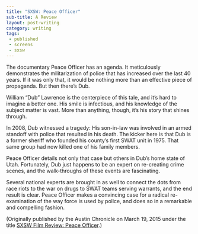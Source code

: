 ```yaml
---
title: "SXSW: Peace Officer"
sub-title: A Review
layout: post-writing
category: writing
tags:
 - published
 - screens
 - sxsw
---
```

The documentary Peace Officer has an agenda. It meticulously demonstrates the militarization of police that has increased over the last 40 years. If it was only that, it would be nothing more than an effective piece of propaganda. But then there’s Dub.

William “Dub” Lawrence is the centerpiece of this tale, and it’s hard to imagine a better one. His smile is infectious, and his knowledge of the subject matter is vast. More than anything, though, it’s his story that shines through.

In 2008, Dub witnessed a tragedy: His son-in-law was involved in an armed standoff with police that resulted in his death. The kicker here is that Dub is a former sheriff who founded his county’s first SWAT unit in 1975. That same group had now killed one of his family members.

Peace Officer details not only that case but others in Dub’s home state of Utah. Fortunately, Dub just happens to be an expert on re-creating crime scenes, and the walk-throughs of these events are fascinating.

Several national experts are brought in as well to connect the dots from race riots to the war on drugs to SWAT teams serving warrants, and the end result is clear. Peace Officer makes a convincing case for a radical re-examination of the way force is used by police, and does so in a remarkable and compelling fashion.

<!-- <a href="" target="blank">
  <img src="" alt="">
</a> -->

(Originally published by the Austin Chronicle on March 19, 2015 under the title [SXSW Film Review: Peace Officer](http://www.austinchronicle.com/daily/screens/2015-03-19/sxsw-film-review-peace-officer/).)